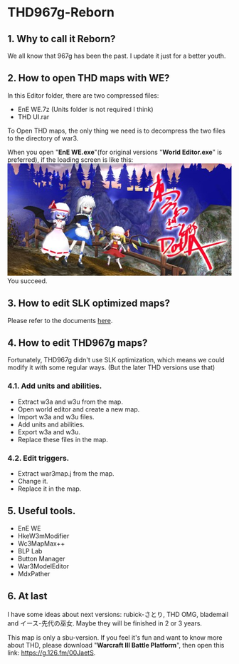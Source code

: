 # THD967g-Reborn
## 1. Why to call it Reborn?

We all know that 967g has been the past. I update it just for a better youth.

## 2. How to open THD maps with WE?

In this Editor folder, there are two compressed files:
* EnE WE.7z (Units folder is not required I think)<br>
* THD UI.rar

To Open THD maps, the only thing we need is to decompress the two files to the directory of war3. 

When you open "**EnE WE.exe**"(for original versions "**World Editor.exe**" is preferred), if the loading screen is like this:<br>
![THD UI loading screen](https://github.com/G-cream/THD967g-Reborn/blob/assets/images/THD-UI-Loading.jpg?raw=true)<br>You succeed.

## 3. How to edit SLK optimized maps?

Please refer to the documents [here](https://github.com/G-cream/THD967g-Reborn/tree/main/Doc).

## 4. How to edit THD967g maps?

Fortunately, THD967g didn't use SLK optimization, which means we could modify it with some regular ways. (But the later THD versions use that)

### 4.1. Add units and abilities.

* Extract w3a and w3u from the map.<br>
* Open world editor and create a new map.<br>
* Import w3a and w3u files.<br>
* Add units and abilities.<br>
* Export w3a and w3u.<br>
* Replace these files in the map.

### 4.2. Edit triggers.

* Extract war3map.j from the map.<br>
* Change it.<br>
* Replace it in the map.

## 5. Useful tools.

* EnE WE<br>
* HkeW3mModifier<br>
* Wc3MapMax++<br>
* BLP Lab<br>
* Button Manager<br>
* War3ModelEditor<br>
* MdxPather

## 6. At last

I have some ideas about next versions: rubick-さとり, THD OMG, blademail and イース-先代の巫女. Maybe they will be finished in 2 or 3 years.

This map is only a sbu-version. If you feel it's fun and want to know more about THD, please download "**Warcraft III Battle Platform**", then open this link: https://g.126.fm/00JaetS.
